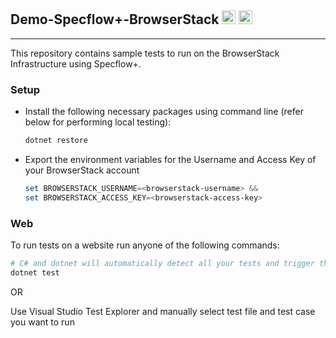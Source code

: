 ## Demo-Specflow+-BrowserStack <img src="https://visualstudio.microsoft.com/wp-content/uploads/2019/06/BrandVisualStudioWin2019-3.svg" height="22"> <img src="https://camo.githubusercontent.com/799a5c97a4d00394703cf20a5de308784c5454c05726b4c6ba559397644e58d2/68747470733a2f2f643938623874316e6e756c6b352e636c6f756466726f6e742e6e65742f70726f64756374696f6e2f696d616765732f6c61796f75742f6c6f676f2d6865616465722e706e673f31343639303034373830" height="22">

---

<!-- [![BrowserStack Status](https://automate.browserstack.com/badge.svg?badge_key=cTY2c2NMN2tPSzRJUUZNbFpXQ1doRGlhRVFrWG5KOXkzbmN1RTFMdjZNbz0tLUd6L1NDRkp4NHlhZ2UwYWphTytQWHc9PQ==--76e8689d99c05a6556cfaf5b48a2759865cfebd3)](https://automate.browserstack.com/public-build/cTY2c2NMN2tPSzRJUUZNbFpXQ1doRGlhRVFrWG5KOXkzbmN1RTFMdjZNbz0tLUd6L1NDRkp4NHlhZ2UwYWphTytQWHc9PQ==--76e8689d99c05a6556cfaf5b48a2759865cfebd3) -->

This repository contains sample tests to run on the BrowserStack Infrastructure using Specflow+.

### Setup

- Install the following necessary packages using command line (refer below for performing local testing):

  ```powershell
  dotnet restore
  ```

- Export the environment variables for the Username and Access Key of your BrowserStack account

  ```powershell
  set BROWSERSTACK_USERNAME=<browserstack-username> &&
  set BROWSERSTACK_ACCESS_KEY=<browserstack-access-key>
  ```

### Web

To run tests on a website run anyone of the following commands:

```powershell
# C# and dotnet will automatically detect all your tests and trigger them in Parallel
dotnet test
```

OR

Use Visual Studio Test Explorer and manually select test file and test case you want to run
